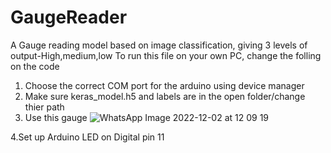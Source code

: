 # GaugeReader
A Gauge reading model based on image classification, giving 3 levels of output-High,medium,low
To run this file on your own PC, change the folling on the code
1. Choose the correct COM port for the arduino using device manager
2. Make sure keras_model.h5 and labels are in the open folder/change thier path
3. Use this gauge
  ![WhatsApp Image 2022-12-02 at 12 09 19](https://user-images.githubusercontent.com/99131011/205231179-5c605c0c-2310-4002-b782-7d3929626efe.jpg)

4.Set up Arduino LED on Digital pin 11
